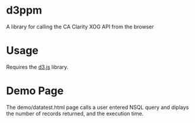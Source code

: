 # d3ppm
A library for calling the CA Clarity XOG API from the browser

# Usage
Requires the [d3.js](http://d3js.org/) library. 

# Demo Page
The demo/datatest.html page calls a user entered NSQL query and diplays the number of records returned, and the execution time. 
